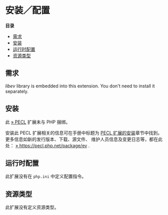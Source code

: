 安装／配置
==========

**目录**

-   [需求](/ev/setup.html#需求)
-   [安装](/ev/setup.html#安装)
-   [运行时配置](/ev/setup.html#运行时配置)
-   [资源类型](/ev/setup.html#资源类型)

需求
----

*libev* library is embedded into this extension. You don't need to
install it separately.

安装
----

此 <a href="https://pecl.php.net/" class="link external">» PECL</a>
扩展未与 PHP 捆绑。

安装此 PECL 扩展相关的信息可在手册中标题为
<a href="/install/pecl.html" class="link">PECL 扩展的安装</a>章节中找到。更多信息如新的发行版本、下载、源文件、
维护人员信息及变更日志等，都在此处：
<a href="https://pecl.php.net/package/ev" class="link external">» https://pecl.php.net/package/ev</a>
.

运行时配置
----------

此扩展没有在 `php.ini` 中定义配置指令。

资源类型
--------

此扩展没有定义资源类型。
